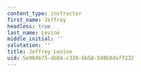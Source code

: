 ```yaml
---
content_type: instructor
first_name: Jeffrey
headless: true
last_name: Levine
middle_initial: ''
salutation: ''
title: Jeffrey Levine
uid: 5e904b75-db84-c339-6b58-540b8daff232
---
```

